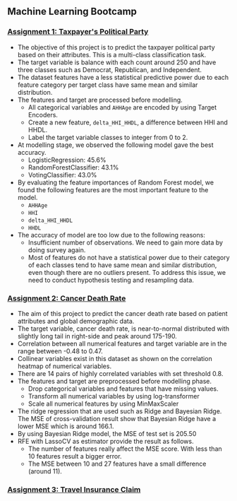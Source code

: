 
## Machine Learning Bootcamp
### [Assignment 1: Taxpayer's Political Party](https://github.com/irfan-fadhlurrahman/practice-lab/blob/main/dphi-ml-bootcamp/taxpayer-political-party/assignment-1-taxpayer.ipynb)
* The objective of this project is to predict the taxpayer political party based on their attributes. This is a multi-class classification task.
* The target variable is balance with each count around 250 and have three classes such as Democrat, Republican, and Independent.
* The dataset features have a less statistical predictive power due to each feature category per target class have same mean and similar distribution.
* The features and target are processed before modelling. 
    * All categorical variables and `AHHAge` are encoded by using Target Encoders.
    * Create a new feature, `delta_HHI_HHDL`, a difference between HHI and HHDL.
    * Label the target variable classes to integer from 0 to 2.
* At modelling stage, we observed the following model gave the best accuracy.
    * LogisticRegression: 45.6%
    * RandomForestClassifier: 43.1%
    * VotingClassifier: 43.0% 
* By evaluating the feature importances of Random Forest model, we found the following features are the most important feature to the model.
    * `AHHAge`
    * `HHI` 
    * `delta_HHI_HHDL`
    * `HHDL`
* The accuracy of model are too low due to the following reasons:
  * Insufficient number of observations. We need to gain more data by doing survey again.
  * Most of features do not have a statistical power due to their category of each classes tend to have same mean and similar distribution, even though there are no outliers present. To address this issue, we need to conduct hypothesis testing and resampling data.


### [Assignment 2: Cancer Death Rate](https://github.com/irfan-fadhlurrahman/practice-lab/blob/main/dphi-ml-bootcamp/cancer-death-rate/assignment-2-cancer.ipynb)
* The aim of this project to predict the cancer death rate based on patient attributes and global demographic data.
* The target variable, cancer death rate, is near-to-normal distributed with slightly long tail in right-side and peak around 175-190.
* Correlation between all numerical features and target variable are in the range between -0.48 to 0.47.
* Collinear variables exist in this dataset as shown on the correlation heatmap of numerical variables.
* There are 14 pairs of highly correlated variables with set threshold 0.8.
* The features and target are preprocessed before modelling phase.
    * Drop categorical variables and features that have missing values.
    * Transform all numerical variables by using log-transformer
    * Scale all numerical features by using MinMaxScaler
* The ridge regression that are used such as Ridge and Bayesian Ridge. The MSE of cross-validation result show that Bayesian Ridge have a lower MSE which is around 166.1.
* By using Bayesian Ridge model, the MSE of test set is 205.50
* RFE with LassoCV as estimator provide the result as follows.
    * The number of features really affect the MSE score. With less than 10 features result a bigger error.
    * The MSE between 10 and 27 features have a small difference (around 11).


### [Assignment 3: Travel Insurance Claim](https://github.com/irfan-fadhlurrahman/practice-lab/blob/main/dphi-ml-bootcamp/travel-insurance-claim/src/notebook.ipynb)
